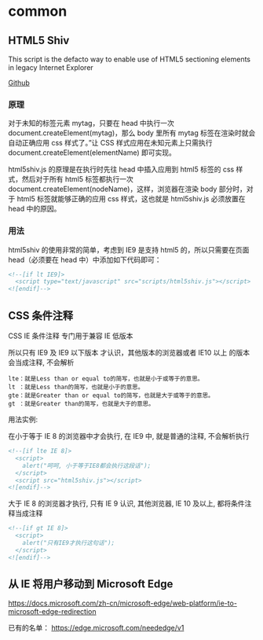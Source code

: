 # common

## HTML5 Shiv

This script is the defacto way to enable use of HTML5 sectioning elements in legacy Internet Explorer

[Github](https://github.com/aFarkas/html5shiv)

### 原理

对于未知的标签元素 mytag，只要在 head 中执行一次 document.createElement(mytag)，那么 body 里所有 mytag 标签在渲染时就会自动正确应用 css 样式了。”让 CSS 样式应用在未知元素上只需执行 document.createElement(elementName) 即可实现。

html5shiv.js 的原理是在执行时先往 head 中插入应用到 html5 标签的 css 样式，然后对于所有 html5 标签都执行一次 document.createElement(nodeName)，这样，浏览器在渲染 body 部分时，对于 html5 标签就能够正确的应用 css 样式，这也就是 html5shiv.js 必须放置在 head 中的原因。

### 用法

html5shiv 的使用非常的简单，考虑到 IE9 是支持 html5 的，所以只需要在页面 head（必须要在 head 中）中添加如下代码即可：

```html
<!--[if lt IE9]>
  <script type="text/javascript" src="scripts/html5shiv.js"></script>
<![endif]-->
```

## CSS 条件注释

CSS IE 条件注释 专门用于兼容 IE 低版本

所以只有 IE9 及 IE9 以下版本 才认识，其他版本的浏览器或者 IE10 以上 的版本会当成注释, 不会解析

```
lte：就是Less than or equal to的简写，也就是小于或等于的意思。
lt ：就是Less than的简写，也就是小于的意思。
gte：就是Greater than or equal to的简写，也就是大于或等于的意思。
gt ：就是Greater than的简写，也就是大于的意思。
```

用法实例:

在小于等于 IE 8 的浏览器中才会执行, 在 IE9 中, 就是普通的注释, 不会解析执行

```html
<!--[if lte IE 8]>
  <script>
    alert("呵呵, 小于等于IE8都会执行这段话");
  </script>
  <script src="html5shiv.js"></script>
<![endif]-->
```

大于 IE 8 的浏览器才执行, 只有 IE 9 认识, 其他浏览器, IE 10 及以上, 都将条件注释当成注释

```html
<!--[if gt IE 8]>
  <script>
    alert("只有IE9才执行这句话");
  </script>
<![endif]-->
```

## 从 IE 将用户移动到 Microsoft Edge

https://docs.microsoft.com/zh-cn/microsoft-edge/web-platform/ie-to-microsoft-edge-redirection

已有的名单：
https://edge.microsoft.com/neededge/v1
